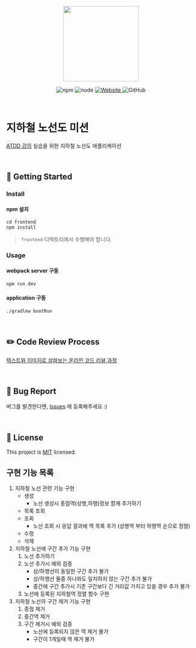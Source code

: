 <p align="center">
    <img width="200px;" src="https://raw.githubusercontent.com/woowacourse/atdd-subway-admin-frontend/master/images/main_logo.png"/>
</p>
<p align="center">
  <img alt="npm" src="https://img.shields.io/badge/npm-%3E%3D%205.5.0-blue">
  <img alt="node" src="https://img.shields.io/badge/node-%3E%3D%209.3.0-blue">
  <a href="https://edu.nextstep.camp/c/R89PYi5H" alt="nextstep atdd">
    <img alt="Website" src="https://img.shields.io/website?url=https%3A%2F%2Fedu.nextstep.camp%2Fc%2FR89PYi5H">
  </a>
  <img alt="GitHub" src="https://img.shields.io/github/license/next-step/atdd-subway-admin">
</p>

<br>

# 지하철 노선도 미션
[ATDD 강의](https://edu.nextstep.camp/c/R89PYi5H) 실습을 위한 지하철 노선도 애플리케이션

<br>

## 🚀 Getting Started

### Install
#### npm 설치
```
cd frontend
npm install
```
> `frontend` 디렉토리에서 수행해야 합니다.

### Usage
#### webpack server 구동
```
npm run dev
```
#### application 구동
```
./gradlew bootRun
```
<br>

## ✏️ Code Review Process
[텍스트와 이미지로 살펴보는 온라인 코드 리뷰 과정](https://github.com/next-step/nextstep-docs/tree/master/codereview)

<br>

## 🐞 Bug Report

버그를 발견한다면, [Issues](https://github.com/next-step/atdd-subway-admin/issues) 에 등록해주세요 :)

<br>

## 📝 License

This project is [MIT](https://github.com/next-step/atdd-subway-admin/blob/master/LICENSE.md) licensed.

## 구현 기능 목록

1. 지하철 노선 관련 기능 구현
    - 생성
      - 노선 생성시 종점역(상행,하행)정보 함께 추가하기
    - 목록 조회
    - 조회
      - 노선 조회 시 응답 결과에 역 목록 추가 (상행역 부터 하행역 순으로 정렬)
    - 수정 
    - 삭제
2. 지하철 노선에 구간 추가 기능 구현
   1) 노선 추가하기
   2) 노선 추가시 예외 검증
      - 상/하행선이 동일한 구간 추가 불가
      - 상/하행선 둘중 하나와도 일치하지 않는 구간 추가 불가
      - 중간에 구간 추가시 기존 구간보다 긴 거리값 가지고 있을 경우 추가 불가
   3) 노선에 등록된 지하철역 정렬 함수 구현
3. 지하철 노선의 구간 제거 기능 구현
   1) 종점 제거
   2) 중간역 제거
   3) 구간 제거시 예외 검증
      - 노선에 등록되지 않은 역 제거 불가
      - 구간이 1개일때 역 제거 불가